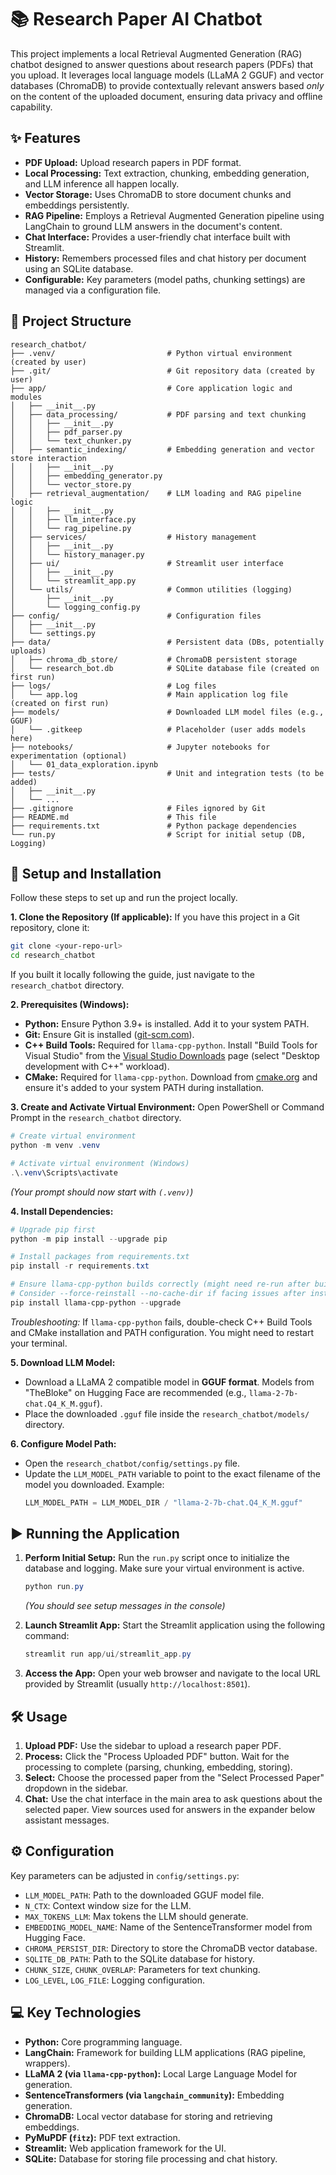 # 📚 Research Paper AI Chatbot

This project implements a local Retrieval Augmented Generation (RAG) chatbot designed to answer questions about research papers (PDFs) that you upload. It leverages local language models (LLaMA 2 GGUF) and vector databases (ChromaDB) to provide contextually relevant answers based *only* on the content of the uploaded document, ensuring data privacy and offline capability.

## ✨ Features

* **PDF Upload:** Upload research papers in PDF format.
* **Local Processing:** Text extraction, chunking, embedding generation, and LLM inference all happen locally.
* **Vector Storage:** Uses ChromaDB to store document chunks and embeddings persistently.
* **RAG Pipeline:** Employs a Retrieval Augmented Generation pipeline using LangChain to ground LLM answers in the document's content.
* **Chat Interface:** Provides a user-friendly chat interface built with Streamlit.
* **History:** Remembers processed files and chat history per document using an SQLite database.
* **Configurable:** Key parameters (model paths, chunking settings) are managed via a configuration file.

## 📂 Project Structure

```
research_chatbot/
├── .venv/                         # Python virtual environment (created by user)
├── .git/                          # Git repository data (created by user)
├── app/                           # Core application logic and modules
│   ├── __init__.py
│   ├── data_processing/           # PDF parsing and text chunking
│   │   ├── __init__.py
│   │   ├── pdf_parser.py
│   │   └── text_chunker.py
│   ├── semantic_indexing/         # Embedding generation and vector store interaction
│   │   ├── __init__.py
│   │   ├── embedding_generator.py
│   │   └── vector_store.py
│   ├── retrieval_augmentation/    # LLM loading and RAG pipeline logic
│   │   ├── __init__.py
│   │   ├── llm_interface.py
│   │   └── rag_pipeline.py
│   ├── services/                  # History management
│   │   ├── __init__.py
│   │   └── history_manager.py
│   ├── ui/                        # Streamlit user interface
│   │   ├── __init__.py
│   │   └── streamlit_app.py
│   └── utils/                     # Common utilities (logging)
│       ├── __init__.py
│       └── logging_config.py
├── config/                        # Configuration files
│   ├── __init__.py
│   └── settings.py
├── data/                          # Persistent data (DBs, potentially uploads)
│   ├── chroma_db_store/           # ChromaDB persistent storage
│   └── research_bot.db            # SQLite database file (created on first run)
├── logs/                          # Log files
│   └── app.log                    # Main application log file (created on first run)
├── models/                        # Downloaded LLM model files (e.g., GGUF)
│   └── .gitkeep                   # Placeholder (user adds models here)
├── notebooks/                     # Jupyter notebooks for experimentation (optional)
│   └── 01_data_exploration.ipynb
├── tests/                         # Unit and integration tests (to be added)
│   ├── __init__.py
│   └── ...
├── .gitignore                     # Files ignored by Git
├── README.md                      # This file
├── requirements.txt               # Python package dependencies
└── run.py                         # Script for initial setup (DB, Logging)
```

## 🚀 Setup and Installation

Follow these steps to set up and run the project locally.

**1. Clone the Repository (If applicable):**
If you have this project in a Git repository, clone it:
```bash
git clone <your-repo-url>
cd research_chatbot
```
If you built it locally following the guide, just navigate to the `research_chatbot` directory.

**2. Prerequisites (Windows):**
* **Python:** Ensure Python 3.9+ is installed. Add it to your system PATH.
* **Git:** Ensure Git is installed ([git-scm.com](https://git-scm.com/)).
* **C++ Build Tools:** Required for `llama-cpp-python`. Install "Build Tools for Visual Studio" from the [Visual Studio Downloads](https://visualstudio.microsoft.com/downloads/) page (select "Desktop development with C++" workload).
* **CMake:** Required for `llama-cpp-python`. Download from [cmake.org](https://cmake.org/download/) and ensure it's added to your system PATH during installation.

**3. Create and Activate Virtual Environment:**
Open PowerShell or Command Prompt in the `research_chatbot` directory.
```powershell
# Create virtual environment
python -m venv .venv

# Activate virtual environment (Windows)
.\.venv\Scripts\activate
```
*(Your prompt should now start with `(.venv)`)*

**4. Install Dependencies:**
```powershell
# Upgrade pip first
python -m pip install --upgrade pip

# Install packages from requirements.txt
pip install -r requirements.txt

# Ensure llama-cpp-python builds correctly (might need re-run after build tools install)
# Consider --force-reinstall --no-cache-dir if facing issues after installing build tools
pip install llama-cpp-python --upgrade
```
*Troubleshooting:* If `llama-cpp-python` fails, double-check C++ Build Tools and CMake installation and PATH configuration. You might need to restart your terminal.

**5. Download LLM Model:**
* Download a LLaMA 2 compatible model in **GGUF format**. Models from "TheBloke" on Hugging Face are recommended (e.g., `llama-2-7b-chat.Q4_K_M.gguf`).
* Place the downloaded `.gguf` file inside the `research_chatbot/models/` directory.

**6. Configure Model Path:**
* Open the `research_chatbot/config/settings.py` file.
* Update the `LLM_MODEL_PATH` variable to point to the exact filename of the model you downloaded. Example:
    ```python
    LLM_MODEL_PATH = LLM_MODEL_DIR / "llama-2-7b-chat.Q4_K_M.gguf"
    ```

## ▶️ Running the Application

1.  **Perform Initial Setup:**
    Run the `run.py` script once to initialize the database and logging. Make sure your virtual environment is active.
    ```powershell
    python run.py
    ```
    *(You should see setup messages in the console)*

2.  **Launch Streamlit App:**
    Start the Streamlit application using the following command:
    ```powershell
    streamlit run app/ui/streamlit_app.py
    ```

3.  **Access the App:**
    Open your web browser and navigate to the local URL provided by Streamlit (usually `http://localhost:8501`).

## 🛠️ Usage

1.  **Upload PDF:** Use the sidebar to upload a research paper PDF.
2.  **Process:** Click the "Process Uploaded PDF" button. Wait for the processing to complete (parsing, chunking, embedding, storing).
3.  **Select:** Choose the processed paper from the "Select Processed Paper" dropdown in the sidebar.
4.  **Chat:** Use the chat interface in the main area to ask questions about the selected paper. View sources used for answers in the expander below assistant messages.

## ⚙️ Configuration

Key parameters can be adjusted in `config/settings.py`:

* `LLM_MODEL_PATH`: Path to the downloaded GGUF model file.
* `N_CTX`: Context window size for the LLM.
* `MAX_TOKENS_LLM`: Max tokens the LLM should generate.
* `EMBEDDING_MODEL_NAME`: Name of the SentenceTransformer model from Hugging Face.
* `CHROMA_PERSIST_DIR`: Directory to store the ChromaDB vector database.
* `SQLITE_DB_PATH`: Path to the SQLite database for history.
* `CHUNK_SIZE`, `CHUNK_OVERLAP`: Parameters for text chunking.
* `LOG_LEVEL`, `LOG_FILE`: Logging configuration.

## 💻 Key Technologies

* **Python:** Core programming language.
* **LangChain:** Framework for building LLM applications (RAG pipeline, wrappers).
* **LLaMA 2 (via `llama-cpp-python`):** Local Large Language Model for generation.
* **SentenceTransformers (via `langchain_community`):** Embedding generation.
* **ChromaDB:** Local vector database for storing and retrieving embeddings.
* **PyMuPDF (`fitz`):** PDF text extraction.
* **Streamlit:** Web application framework for the UI.
* **SQLite:** Database for storing file processing and chat history.
```